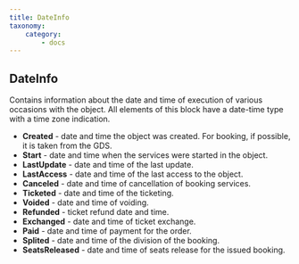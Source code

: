 ```yaml
---
title: DateInfo
taxonomy:
    category:
        - docs
---
```


DateInfo
--------

Contains information about the date and time of execution of various occasions with the object. All elements of this block have a date-time type with a time zone indication.

-   **Created** - date and time the object was created. For booking, if possible, it is taken from the GDS.
-   **Start** - date and time when the services were started in the object.
-   **LastUpdate** - date and time of the last update.
-   **LastAccess** - date and time of the last access to the object.
-   **Canceled** - date and time of cancellation of booking services.
-   **Ticketed** - date and time of the ticketing.
-   **Voided** - date and time of voiding.
-   **Refunded** - ticket refund date and time.
-   **Exchanged** - date and time of ticket exchange.
-   **Paid** - date and time of payment for the order.
-   **Splited** - date and time of the division of the booking.
-   **SeatsReleased** - date and time of seats release for the issued booking.